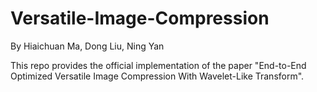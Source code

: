 # Versatile-Image-Compression
By Hiaichuan Ma, Dong Liu, Ning Yan

This repo provides the official implementation of the paper "End-to-End Optimized Versatile Image Compression With Wavelet-Like Transform".


